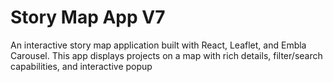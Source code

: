 # Story Map App V7

An interactive story map application built with React, Leaflet, and Embla Carousel. This app displays projects on a map with rich details, filter/search capabilities, and interactive popup